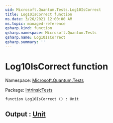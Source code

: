 ```yaml
---
uid: Microsoft.Quantum.Tests.Log10IsCorrect
title: Log10IsCorrect function
ms.date: 3/26/2021 12:00:00 AM
ms.topic: managed-reference
qsharp.kind: function
qsharp.namespace: Microsoft.Quantum.Tests
qsharp.name: Log10IsCorrect
qsharp.summary: ''
---
```


# Log10IsCorrect function

Namespace: [Microsoft.Quantum.Tests](xref:Microsoft.Quantum.Tests)

Package: [IntrinsicTests](https://nuget.org/packages/IntrinsicTests)




```qsharp
function Log10IsCorrect () : Unit
```


## Output : [Unit](xref:microsoft.quantum.lang-ref.unit)

